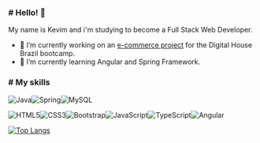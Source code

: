 ### # Hello! 👋

My name is Kevim and i'm studying to become a Full Stack Web Developer.

- 🔭 I’m currently working on an [e-commerce project](https://github.com/Projeto-Integrador-Porto-Seguro-DH) for the Digital House Brazil bootcamp.
- 🌱 I’m currently learning Angular and Spring Framework.

### # My skills
![Java](https://img.shields.io/badge/java-%23ED8B00.svg?style=for-the-badge&logo=java&logoColor=white)![Spring](https://img.shields.io/badge/spring-%236DB33F.svg?style=for-the-badge&logo=spring&logoColor=white)![MySQL](https://img.shields.io/badge/mysql-%2300f.svg?style=for-the-badge&logo=mysql&logoColor=white)

![HTML5](https://img.shields.io/badge/html5-%23E34F26.svg?style=for-the-badge&logo=html5&logoColor=white)![CSS3](https://img.shields.io/badge/css3-%231572B6.svg?style=for-the-badge&logo=css3&logoColor=white)![Bootstrap](https://img.shields.io/badge/bootstrap-%23563D7C.svg?style=for-the-badge&logo=bootstrap&logoColor=white)![JavaScript](https://img.shields.io/badge/javascript-%23323330.svg?style=for-the-badge&logo=javascript&logoColor=%23F7DF1E)![TypeScript](https://img.shields.io/badge/typescript-%23007ACC.svg?style=for-the-badge&logo=typescript&logoColor=white)![Angular](https://img.shields.io/badge/angular-%23DD0031.svg?style=for-the-badge&logo=angular&logoColor=white)


[![Top Langs](https://github-readme-stats.vercel.app/api/top-langs/?username=KevimLSDS&layout=compact&theme=onedark)](https://github.com/anuraghazra/github-readme-stats)
